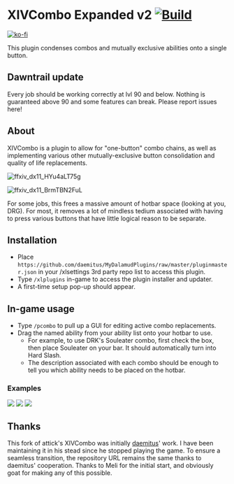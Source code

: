 # XIVCombo Expanded v2 [![Build](https://github.com/MKhayle/XIVComboExpanded/actions/workflows/build.yml/badge.svg)](https://github.com/MKhayle/XIVComboExpanded/actions/workflows/build.yml) 


[![ko-fi](https://ko-fi.com/img/githubbutton_sm.svg)](https://ko-fi.com/R6R2F1EYP)

This plugin condenses combos and mutually exclusive abilities onto a single button. 

## Dawntrail update
Every job should be working correctly at lvl 90 and below. Nothing is guaranteed above 90 and some features can break. Please report issues here!

## About
XIVCombo is a plugin to allow for "one-button" combo chains, as well as implementing various other mutually-exclusive button consolidation and quality of life replacements. 

![ffxiv_dx11_HYu4aLT75g](https://github.com/user-attachments/assets/9ebf9a61-c093-4300-958b-4abde9188484)

![ffxiv_dx11_BrmTBN2FuL](https://github.com/user-attachments/assets/734cd1ff-9159-4862-9876-8485257dd222)

For some jobs, this frees a massive amount of hotbar space (looking at you, DRG). For most, it removes a lot of mindless tedium associated with having to press various buttons that have little logical reason to be separate.

## Installation
* Place `https://github.com/daemitus/MyDalamudPlugins/raw/master/pluginmaster.json` in your /xlsettings 3rd party repo list to access this plugin.
* Type `/xlplugins` in-game to access the plugin installer and updater.
* A first-time setup pop-up should appear. 
  
## In-game usage
* Type `/pcombo` to pull up a GUI for editing active combo replacements.
* Drag the named ability from your ability list onto your hotbar to use.
  * For example, to use DRK's Souleater combo, first check the box, then place Souleater on your bar. It should automatically turn into Hard Slash.
  * The description associated with each combo should be enough to tell you which ability needs to be placed on the hotbar.

### Examples
![](https://github.com/MKhayle/xivcomboplugin/raw/master/res/souleater_combo.gif)
![](https://github.com/MKhayle/xivcomboplugin/raw/master/res/hypercharge_heat_blast.gif)
![](https://github.com/MKhayle/xivcomboplugin/raw/master/res/eno_swap.gif)

## Thanks
This fork of attick's XIVCombo was initially [daemitus](https://github.com/daemitus)' work. I have been maintaining it in his stead since he stopped playing the game. 
To ensure a seamless transition, the repository URL remains the same thanks to daemitus' cooperation.
Thanks to Meli for the initial start, and obviously goat for making any of this possible.

